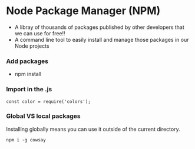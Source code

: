 # Node Package Manager (NPM)

- A libray of thousands of packages published by other developers that we can use for free!!
- A command line tool to easily install and manage those packages in our Node projects

### Add packages 
- npm install <package>

###  Import in the .js
```
const color = require('colors');
```

### Global VS local packages

Installing globally means you can use it outside of the current directory.
```
npm i -g cowsay
```
